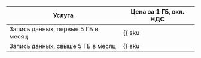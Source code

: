 | Услуга | Цена за 1 ГБ, вкл. НДС |
| ---- | ---- |
| Запись данных, первые 5 ГБ в месяц | {{ sku|KZT|logging.ingested.traffic|string }} |
| Запись данных, свыше 5 ГБ в месяц | {{ sku|KZT|logging.ingested.traffic|pricingRate.5|string }} |